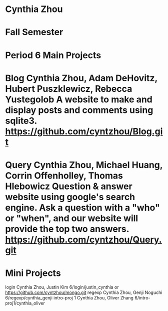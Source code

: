 Cynthia Zhou
=====
Fall Semester
=====
Period 6
Main Projects
=====
Blog
Cynthia Zhou, Adam DeHovitz, Hubert Puszklewicz, Rebecca Yustegolob
A website to make and display posts and comments using sqlite3.
https://github.com/cyntzhou/Blog.git
=====
Query
Cynthia Zhou, Michael Huang, Corrin Offenholley, Thomas Hlebowicz
Question & answer website using google's search engine. Ask a question with a "who" or "when", and our website will provide the top two answers.
https://github.com/cyntzhou/Query.git
=====
Mini Projects
=====
login
Cynthia Zhou, Justin Kim
6/login/justin_cynthia or https://github.com/cyntzhou/mongo.git
regexp
Cynthia Zhou, Genji Noguchi
6/regexp/cynthia_genji
intro-proj 1
Cynthia Zhou, Oliver Zhang
6/intro-proj1/cynthia_oliver
